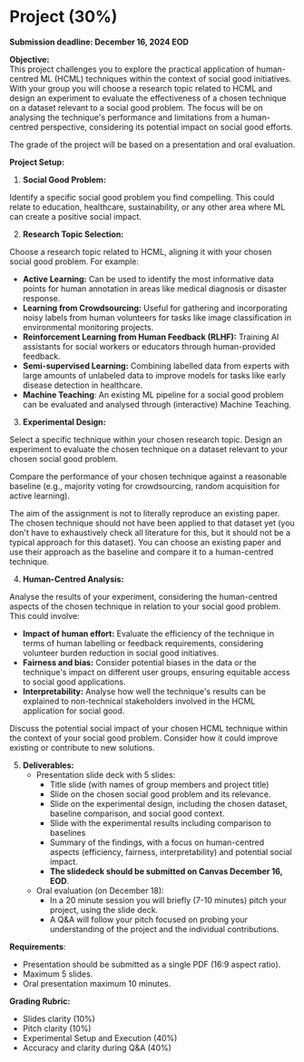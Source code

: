 # Project (30%)

**Submission deadline: December 16, 2024 EOD**

**Objective:**  
This project challenges you to explore the practical application of human-centred ML (HCML) techniques within the context of social good initiatives. With your group you will choose a research topic related to HCML and design an experiment to evaluate the effectiveness of a chosen technique on a dataset relevant to a social good problem. The focus will be on analysing the technique's performance and limitations from a human-centred perspective, considering its potential impact on social good efforts.

The grade of the project will be based on a presentation and oral evaluation.

**Project Setup:**

1. **Social Good Problem:**

Identify a specific social good problem you find compelling. This could relate to education, healthcare, sustainability, or any other area where ML can create a positive social impact.

2. **Research Topic Selection:**

Choose a research topic related to HCML, aligning it with your chosen social good problem. For example:

- **Active Learning:** Can be used to identify the most informative data points for human annotation in areas like medical diagnosis or disaster response.  
- **Learning from Crowdsourcing:** Useful for gathering and incorporating noisy labels from human volunteers for tasks like image classification in environmental monitoring projects.  
- **Reinforcement Learning from Human Feedback (RLHF):** Training AI assistants for social workers or educators through human-provided feedback.  
- **Semi-supervised Learning:** Combining labelled data from experts with large amounts of unlabeled data to improve models for tasks like early disease detection in healthcare.  
- **Machine Teaching**: An existing ML pipeline for a social good problem can be evaluated and analysed through (interactive) Machine Teaching.


3. **Experimental Design:**

Select a specific technique within your chosen research topic. Design an experiment to evaluate the chosen technique on a dataset relevant to your chosen social good problem. 

Compare the performance of your chosen technique against a reasonable baseline (e.g., majority voting for crowdsourcing, random acquisition for active learning).

The aim of the assignment is not to literally reproduce an existing paper. The chosen technique should not have been applied to that dataset yet (you don't have to exhaustively check all literature for this, but it should not be a typical approach for this dataset). You can choose an existing paper and use their approach as the baseline and compare it to a human-centred technique.

4. **Human-Centred Analysis:**

Analyse the results of your experiment, considering the human-centred aspects of the chosen technique in relation to your social good problem. This could involve:

- **Impact of human effort:** Evaluate the efficiency of the technique in terms of human labelling or feedback requirements, considering volunteer burden reduction in social good initiatives.  
- **Fairness and bias:** Consider potential biases in the data or the technique's impact on different user groups, ensuring equitable access to social good applications.  
- **Interpretability:** Analyse how well the technique's results can be explained to non-technical stakeholders involved in the HCML application for social good.

Discuss the potential social impact of your chosen HCML technique within the context of your social good problem. Consider how it could improve existing or contribute to new solutions.

5. **Deliverables:**  
   - Presentation slide deck with 5 slides:  
     - Title slide (with names of group members and project title)  
     - Slide on the chosen social good problem and its relevance.  
     - Slide on the experimental design, including the chosen dataset, baseline comparison, and social good context.  
     - Slide with the experimental results including comparison to baselines  
     - Summary of the findings, with a focus on human-centred aspects (efficiency, fairness, interpretability) and potential social impact.  
     - **The slidedeck should be submitted on Canvas December 16, EOD**.  
   - Oral evaluation (on December 18):  
     - In a 20 minute session you will briefly (7-10 minutes) pitch your project, using the slide deck.  
     - A Q\&A will follow your pitch focused on probing your understanding of the project and the individual contributions.

**Requirements**:

- Presentation should be submitted as a single PDF (16:9 aspect ratio).  
- Maximum 5 slides.  
- Oral presentation maximum 10 minutes.

**Grading Rubric:**

- Slides clarity (10%)  
- Pitch clarity (10%)  
- Experimental Setup and Execution (40%)  
- Accuracy and clarity during Q\&A (40%)

